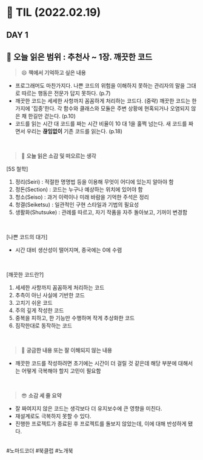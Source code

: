 # :pencil: TIL (2022.02.19)
## DAY 1
:book: 오늘 읽은 범위 : 추천사 ~ 1장. 깨끗한 코드
---
> :smile: **책에서 기억하고 싶은 내용**
 + 프로그래머도 마찬가지다. 나쁜 코드의 위험을 이해하지 못하는 관리자의 말을 그대로 따르는 행동은 전문가 답지 못하다. (p.7)
 + 깨끗한 코드는 세세한 사항까지 꼼꼼하게 처리하는 코드다. (중략) 깨끗한 코드는 한 가지에 '집중'한다. 각 함수와 클래스와 모듈은 주변 상황에 현혹되거나 오염되지 않은 채 한길만 걷는다. (p.10)
 + 코드를 읽는 시간 대 코드를 짜는 시간 비율이 10 대 1을 훌쩍 넘는다. 새 코드를 짜면서 우리는 **끊임없이** 기존 코드를 읽는다. (p.18)

 <br>
 
> :thinking: **오늘 읽은 소감 및 떠오르는 생각**  
 
 [5S 철학]
  1. 정리(Seiri) : 적절한 명명법 등을 이용해 무엇이 어디에 있는지 알아야 함
  2. 정돈(Section) : 코드는 누구나 예상하는 위치에 있어야 함
  3. 청소(Seiso) : 과거 이력이나 미래 바람을 기억한 주석은 정리
  4. 청결(Seiketsu) : 일관적인 구현 스타일과 기법의 필요성
  5. 생활화(Shutsuke) : 관례를 따르고, 자기 작품을 자주 돌아보고, 기꺼이 변경함  
 <br>
 
 [나쁜 코드의 대가]  
   + 시간 대비 생산성이 떨어지며, 종국에는 0에 수렴  
<br>

 [깨끗한 코드란?]
  1. 세세한 사항까지 꼼꼼하게 처리하는 코드
  2. 추측이 아닌 사실에 기반한 코드
  3. 고치기 쉬운 코드
  4. 주의 깊게 작성한 코드
  5. 중복을 피하고, 한 기능만 수행하며 작게 추상화한 코드
  6. 짐작한대로 동작하는 코드
 
 <br>

> :mag_right: **궁금한 내용 또는 잘 이해되지 않는 내용**
 + 깨끗한 코드를 작성하려면 초기에는 시간이 더 걸릴 것 같은데 해당 부분에 대해서는 어떻게 극복해야 할지 고민이 필요함
 
 <br>
 
> :sunglasses: **소감 세 줄 요약**
 + 잘 짜여지지 않은 코드는 생각보다 더 유지보수에 큰 영향을 미친다.
 + 재설계로도 극복하지 못할 수 있다.
 + 진행한 프로젝트가 종료된 후 프로젝트를 돌보지 않았는데, 이에 대해 반성하게 됐다.

 <br>
 #노마드코더 #북클럽 #노개북
